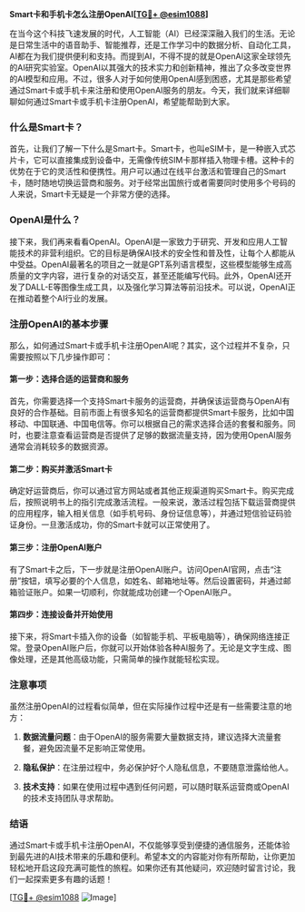 **Smart卡和手机卡怎么注册OpenAI[[TG💪+ @esim1088](https://t.me/s/esim1088)]**

在当今这个科技飞速发展的时代，人工智能（AI）已经深深融入我们的生活。无论是日常生活中的语音助手、智能推荐，还是工作学习中的数据分析、自动化工具，AI都在为我们提供便利和支持。而提到AI，不得不提的就是OpenAI这家全球领先的AI研究实验室。OpenAI以其强大的技术实力和创新精神，推出了众多改变世界的AI模型和应用。不过，很多人对于如何使用OpenAI感到困惑，尤其是那些希望通过Smart卡或手机卡来注册和使用OpenAI服务的朋友。今天，我们就来详细聊聊如何通过Smart卡或手机卡注册OpenAI，希望能帮助到大家。

### 什么是Smart卡？

首先，让我们了解一下什么是Smart卡。Smart卡，也叫eSIM卡，是一种嵌入式芯片卡，它可以直接集成到设备中，无需像传统SIM卡那样插入物理卡槽。这种卡的优势在于它的灵活性和便携性。用户可以通过在线平台激活和管理自己的Smart卡，随时随地切换运营商和服务。对于经常出国旅行或者需要同时使用多个号码的人来说，Smart卡无疑是一个非常方便的选择。

### OpenAI是什么？

接下来，我们再来看看OpenAI。OpenAI是一家致力于研究、开发和应用人工智能技术的非营利组织。它的目标是确保AI技术的安全性和普及性，让每个人都能从中受益。OpenAI最著名的项目之一就是GPT系列语言模型，这些模型能够生成高质量的文字内容，进行复杂的对话交互，甚至还能编写代码。此外，OpenAI还开发了DALL-E等图像生成工具，以及强化学习算法等前沿技术。可以说，OpenAI正在推动着整个AI行业的发展。

### 注册OpenAI的基本步骤

那么，如何通过Smart卡或手机卡注册OpenAI呢？其实，这个过程并不复杂，只需要按照以下几步操作即可：

#### 第一步：选择合适的运营商和服务

首先，你需要选择一个支持Smart卡服务的运营商，并确保该运营商与OpenAI有良好的合作基础。目前市面上有很多知名的运营商都提供Smart卡服务，比如中国移动、中国联通、中国电信等。你可以根据自己的需求选择合适的套餐和服务。同时，也要注意查看运营商是否提供了足够的数据流量支持，因为使用OpenAI服务通常会消耗较多的数据资源。

#### 第二步：购买并激活Smart卡

确定好运营商后，你可以通过官方网站或者其他正规渠道购买Smart卡。购买完成后，按照说明书上的指引完成激活流程。一般来说，激活过程包括下载运营商提供的应用程序，输入相关信息（如手机号码、身份证信息等），并通过短信验证码验证身份。一旦激活成功，你的Smart卡就可以正常使用了。

#### 第三步：注册OpenAI账户

有了Smart卡之后，下一步就是注册OpenAI账户。访问OpenAI官网，点击“注册”按钮，填写必要的个人信息，如姓名、邮箱地址等。然后设置密码，并通过邮箱验证账户。如果一切顺利，你就能成功创建一个OpenAI账户。

#### 第四步：连接设备并开始使用

接下来，将Smart卡插入你的设备（如智能手机、平板电脑等），确保网络连接正常。登录OpenAI账户后，你就可以开始体验各种AI服务了。无论是文字生成、图像处理，还是其他高级功能，只需简单的操作就能轻松实现。

### 注意事项

虽然注册OpenAI的过程看似简单，但在实际操作过程中还是有一些需要注意的地方：

1. **数据流量问题**：由于OpenAI的服务需要大量数据支持，建议选择大流量套餐，避免因流量不足影响正常使用。
   
2. **隐私保护**：在注册过程中，务必保护好个人隐私信息，不要随意泄露给他人。

3. **技术支持**：如果在使用过程中遇到任何问题，可以随时联系运营商或OpenAI的技术支持团队寻求帮助。

### 结语

通过Smart卡或手机卡注册OpenAI，不仅能够享受到便捷的通信服务，还能体验到最先进的AI技术带来的乐趣和便利。希望本文的内容能对你有所帮助，让你更加轻松地开启这段充满可能性的旅程。如果你还有其他疑问，欢迎随时留言讨论，我们一起探索更多有趣的话题！

[[TG💪+ @esim1088](https://t.me/s/esim1088) ![Image](https://i.postimg.cc/4NQfJmqS/Snipaste-2025-05-13-00-14-12.png)]